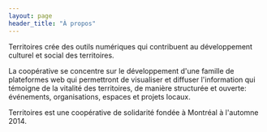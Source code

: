 ```yaml
---
layout: page
header_title: "À propos"
---
```


Territoires crée des outils numériques qui contribuent au développement culturel et social des territoires. 

La coopérative se concentre sur le développement d'une famille de plateformes web qui permettront de visualiser et diffuser l'information qui témoigne de la vitalité des territoires, de manière structurée et ouverte: événements, organisations, espaces et projets locaux.

Territoires est une coopérative de solidarité fondée à Montréal à l'automne 2014.
